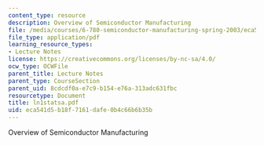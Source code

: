 ```yaml
---
content_type: resource
description: Overview of Semiconductor Manufacturing
file: /media/courses/6-780-semiconductor-manufacturing-spring-2003/eca541d5b18f7161dafe0b4c66b6b35b_ln1statsa.pdf
file_type: application/pdf
learning_resource_types:
- Lecture Notes
license: https://creativecommons.org/licenses/by-nc-sa/4.0/
ocw_type: OCWFile
parent_title: Lecture Notes
parent_type: CourseSection
parent_uid: 8cdcdf0a-e7c9-b154-e76a-313adc631fbc
resourcetype: Document
title: ln1statsa.pdf
uid: eca541d5-b18f-7161-dafe-0b4c66b6b35b
---
```

Overview of Semiconductor Manufacturing